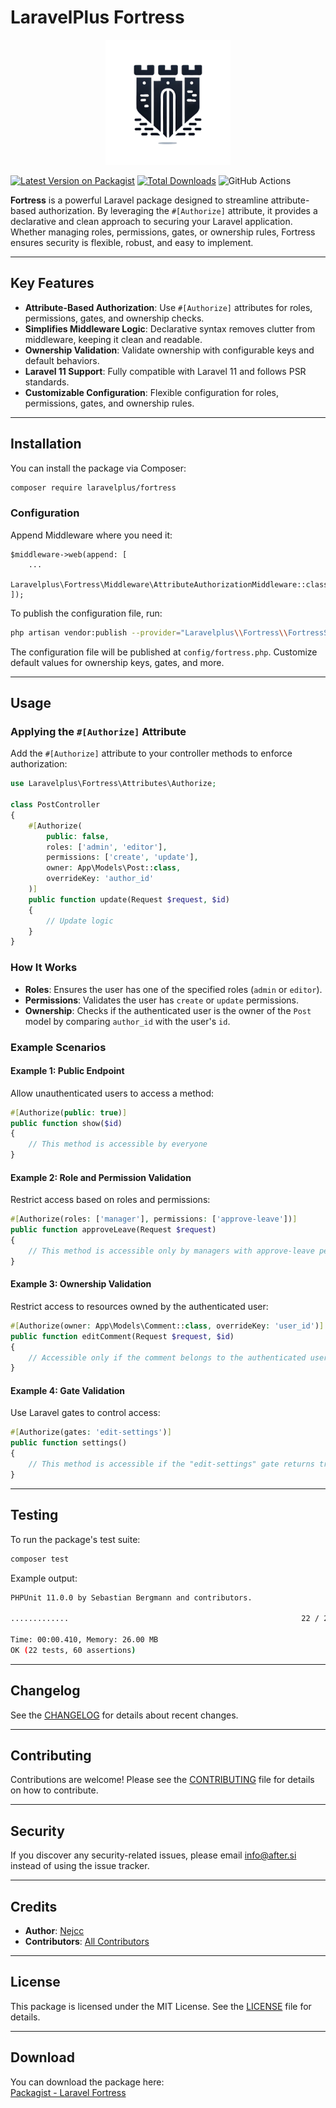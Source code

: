 # LaravelPlus Fortress

<p align="center">
  <img src="icon.png" width="200" alt="accessibility text">
</p>

[![Latest Version on Packagist](https://img.shields.io/packagist/v/laravelplus/fortress.svg?style=flat-square)](https://packagist.org/packages/laravelplus/fortress)
[![Total Downloads](https://img.shields.io/packagist/dt/laravelplus/fortress.svg?style=flat-square)](https://packagist.org/packages/laravelplus/fortress)
![GitHub Actions](https://github.com/laravelplus/fortress/actions/workflows/main.yml/badge.svg)

**Fortress** is a powerful Laravel package designed to streamline attribute-based authorization. By leveraging the `#[Authorize]` attribute, it provides a declarative and clean approach to securing your Laravel application. Whether managing roles, permissions, gates, or ownership rules, Fortress ensures security is flexible, robust, and easy to implement.

---

## Key Features

- **Attribute-Based Authorization**: Use `#[Authorize]` attributes for roles, permissions, gates, and ownership checks.
- **Simplifies Middleware Logic**: Declarative syntax removes clutter from middleware, keeping it clean and readable.
- **Ownership Validation**: Validate ownership with configurable keys and default behaviors.
- **Laravel 11 Support**: Fully compatible with Laravel 11 and follows PSR standards.
- **Customizable Configuration**: Flexible configuration for roles, permissions, gates, and ownership rules.

---

## Installation

You can install the package via Composer:

```bash
composer require laravelplus/fortress
```

### Configuration


Append Middleware where you need it:
```
$middleware->web(append: [
    ...
    Laravelplus\Fortress\Middleware\AttributeAuthorizationMiddleware::class,
]);
```

To publish the configuration file, run:

```bash
php artisan vendor:publish --provider="Laravelplus\\Fortress\\FortressServiceProvider"
```

The configuration file will be published at `config/fortress.php`. Customize default values for ownership keys, gates, and more.

---

## Usage

### Applying the `#[Authorize]` Attribute

Add the `#[Authorize]` attribute to your controller methods to enforce authorization:

```php
use Laravelplus\Fortress\Attributes\Authorize;

class PostController
{
    #[Authorize(
        public: false,
        roles: ['admin', 'editor'],
        permissions: ['create', 'update'],
        owner: App\Models\Post::class,
        overrideKey: 'author_id'
    )]
    public function update(Request $request, $id)
    {
        // Update logic
    }
}
```

### How It Works

- **Roles**: Ensures the user has one of the specified roles (`admin` or `editor`).
- **Permissions**: Validates the user has `create` or `update` permissions.
- **Ownership**: Checks if the authenticated user is the owner of the `Post` model by comparing `author_id` with the user's `id`.

### Example Scenarios

#### Example 1: Public Endpoint

Allow unauthenticated users to access a method:

```php
#[Authorize(public: true)]
public function show($id)
{
    // This method is accessible by everyone
}
```

#### Example 2: Role and Permission Validation

Restrict access based on roles and permissions:

```php
#[Authorize(roles: ['manager'], permissions: ['approve-leave'])]
public function approveLeave(Request $request)
{
    // This method is accessible only by managers with approve-leave permission
}
```

#### Example 3: Ownership Validation

Restrict access to resources owned by the authenticated user:

```php
#[Authorize(owner: App\Models\Comment::class, overrideKey: 'user_id')]
public function editComment(Request $request, $id)
{
    // Accessible only if the comment belongs to the authenticated user
}
```

#### Example 4: Gate Validation

Use Laravel gates to control access:

```php
#[Authorize(gates: 'edit-settings')]
public function settings()
{
    // This method is accessible if the "edit-settings" gate returns true
}
```

---

## Testing

To run the package's test suite:

```bash
composer test
```

Example output:

```bash
PHPUnit 11.0.0 by Sebastian Bergmann and contributors.

.............                                                    22 / 22 (100%)

Time: 00:00.410, Memory: 26.00 MB
OK (22 tests, 60 assertions)
```

---

## Changelog

See the [CHANGELOG](CHANGELOG.md) for details about recent changes.

---

## Contributing

Contributions are welcome! Please see the [CONTRIBUTING](CONTRIBUTING.md) file for details on how to contribute.

---

## Security

If you discover any security-related issues, please email [info@after.si](mailto:info@after.si) instead of using the issue tracker.

---

## Credits

- **Author**: [Nejcc](https://github.com/nejcc)
- **Contributors**: [All Contributors](../../contributors)

---

## License

This package is licensed under the MIT License. See the [LICENSE](LICENSE.md) file for details.

---

## Download

You can download the package here:  
[Packagist - Laravel Fortress](https://packagist.org/packages/laravelplus/fortress)
